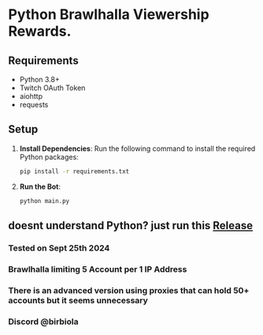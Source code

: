 # Python Brawlhalla Viewership Rewards.

## Requirements

- Python 3.8+
- Twitch OAuth Token
- aiohttp
- requests

## Setup

1. **Install Dependencies**: Run the following command to install the required Python packages:
   ```bash
   pip install -r requirements.txt

2. **Run the Bot**:
     ```bash
     python main.py

## doesnt understand Python? just run this [Release](https://github.com/birbiola/BrawlhallaViewershipRewards/releases/download/v.1.5/Brawlhalla.Viewership.Rewards.exe)

### Tested on Sept 25th 2024
### Brawlhalla limiting 5 Account per 1 IP Address
### There is an advanced version using proxies that can hold 50+ accounts but it seems unnecessary
### Discord @birbiola
